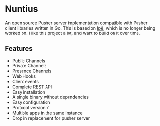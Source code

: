 
# Nuntius

An open source Pusher server implementation compatible with Pusher client libraries written in Go. This is based 
on [Ipê](https://github.com/dimiro1/ipe), which is no longer being worked on. I like this project a lot, and
want to build on it over time.

## Features

* Public Channels
* Private Channels
* Presence Channels
* Web Hooks
* Client events
* Complete REST API
* Easy installation
* A single binary without dependencies
* Easy configuration
* Protocol version 7
* Multiple apps in the same instance
* Drop in replacement for pusher server



